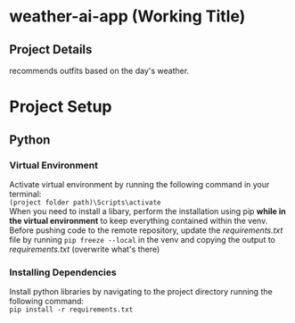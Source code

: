 # weather-ai-app (Working Title)

## Project Details
recommends outfits based on the day's weather.

# Project Setup

## Python

### Virtual Environment
Activate virtual environment by running the following command in your terminal:\
`(project folder path)\Scripts\activate`\
When you need to install a libary, perform the installation using pip **while in the virtual environment** to keep everything contained within the venv.\
Before pushing code to the remote repository, update the *requirements.txt* file by running `pip freeze --local` in the venv and copying the output to *requirements.txt* (overwrite what's there)

### Installing Dependencies 
Install python libraries by navigating to the project directory running the following command:\
`pip install -r requirements.txt`


